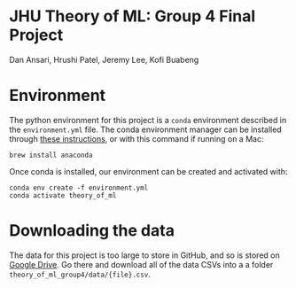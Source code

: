 # JHU Theory of ML: Group 4 Final Project
Dan Ansari, Hrushi Patel, Jeremy Lee, Kofi Buabeng

# Environment
The python environment for this project is a `conda` environment described in the `environment.yml` file. The conda environment manager can be installed through [these instructions](https://docs.conda.io/projects/conda/en/latest/user-guide/install/index.html), or with this command if running on a Mac:
```
brew install anaconda
```

Once conda is installed, our environment can be created and activated with:
```
conda env create -f environment.yml
conda activate theory_of_ml
```

# Downloading the data
The data for this project is too large to store in GitHub, and so is stored on [Google Drive](https://drive.google.com/file/d/1V6f3CkmjVoD6He4m2fEl9q3PfO_Ncg9n/view). Go there and download all of the data CSVs into a a folder `theory_of_ml_group4/data/{file}.csv`.